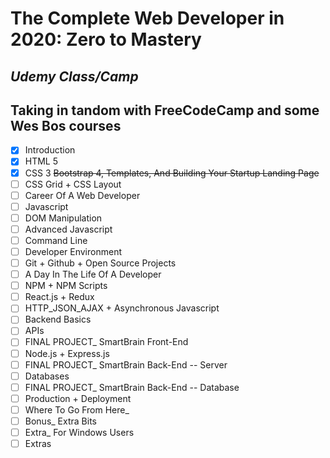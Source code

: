 # The Complete Web Developer in 2020: Zero to Mastery
_Udemy Class/Camp_
---
Taking in tandom with FreeCodeCamp and some Wes Bos courses
---
- [x] Introduction
- [x] HTML 5
- [x] CSS 3
~~Bootstrap 4, Templates, And Building Your Startup Landing Page~~
- [ ] CSS Grid + CSS Layout
- [ ] Career Of A Web Developer
- [ ] Javascript
- [ ] DOM Manipulation
- [ ] Advanced Javascript
- [ ] Command Line
- [ ] Developer Environment
- [ ] Git + Github + Open Source Projects
- [ ] A Day In The Life Of A Developer
- [ ] NPM + NPM Scripts
- [ ] React.js + Redux
- [ ] HTTP_JSON_AJAX + Asynchronous Javascript
- [ ] Backend Basics
- [ ] APIs
- [ ] FINAL PROJECT_ SmartBrain Front-End
- [ ] Node.js + Express.js
- [ ] FINAL PROJECT_ SmartBrain Back-End -- Server
- [ ] Databases
- [ ] FINAL PROJECT_ SmartBrain Back-End -- Database
- [ ] Production + Deployment
- [ ] Where To Go From Here_
- [ ] Bonus_ Extra Bits
- [ ] Extra_ For Windows Users
- [ ] Extras
